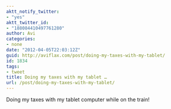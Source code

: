 ```yaml
---
aktt_notify_twitter:
- "yes"
aktt_twitter_id:
- "188084410497761280"
author: Avi
categories:
- none
date: "2012-04-05T22:03:12Z"
guid: http://aviflax.com/post/doing-my-taxes-with-my-tablet/
id: 1834
tags:
- tweet
title: Doing my taxes with my tablet …
url: /post/doing-my-taxes-with-my-tablet/
---
```

Doing my taxes with my tablet computer while on the train!